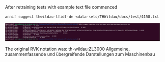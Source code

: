 After retraining tests with example text file commenced
```
annif suggest thwildau-tfidf-de <data-sets/THWildau/docs/test/4158.txt
```
![Alt](https://github.com/AndreaBrand/Annif_BIM2022/blob/main/images/test_text_file.png)

The original RVK notation was:
th-wildau:ZL3000	Allgemeine, zusammenfassende und übergreifende Darstellungen zum Maschinenbau
